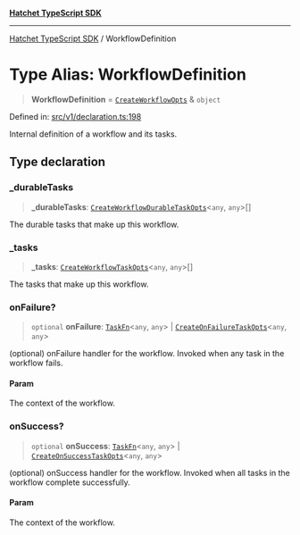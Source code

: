 [**Hatchet TypeScript SDK**](../README.md)

***

[Hatchet TypeScript SDK](../README.md) / WorkflowDefinition

# Type Alias: WorkflowDefinition

> **WorkflowDefinition** = [`CreateWorkflowOpts`](CreateWorkflowOpts.md) & `object`

Defined in: [src/v1/declaration.ts:198](https://github.com/hatchet-dev/hatchet/blob/0288a24f2e9f14787135b399bd47182f4d1260d9/sdks/typescript/src/v1/declaration.ts#L198)

Internal definition of a workflow and its tasks.

## Type declaration

### \_durableTasks

> **\_durableTasks**: [`CreateWorkflowDurableTaskOpts`](CreateWorkflowDurableTaskOpts.md)\<`any`, `any`\>[]

The durable tasks that make up this workflow.

### \_tasks

> **\_tasks**: [`CreateWorkflowTaskOpts`](CreateWorkflowTaskOpts.md)\<`any`, `any`\>[]

The tasks that make up this workflow.

### onFailure?

> `optional` **onFailure**: [`TaskFn`](TaskFn.md)\<`any`, `any`\> \| [`CreateOnFailureTaskOpts`](CreateOnFailureTaskOpts.md)\<`any`, `any`\>

(optional) onFailure handler for the workflow.
Invoked when any task in the workflow fails.

#### Param

The context of the workflow.

### onSuccess?

> `optional` **onSuccess**: [`TaskFn`](TaskFn.md)\<`any`, `any`\> \| [`CreateOnSuccessTaskOpts`](CreateOnSuccessTaskOpts.md)\<`any`, `any`\>

(optional) onSuccess handler for the workflow.
Invoked when all tasks in the workflow complete successfully.

#### Param

The context of the workflow.
